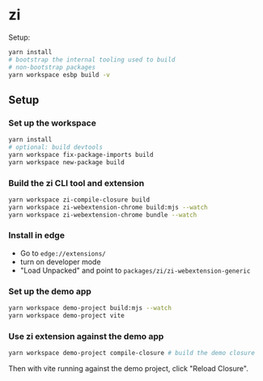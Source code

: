 # zi

Setup:

```sh
yarn install
# bootstrap the internal tooling used to build
# non-bootstrap packages
yarn workspace esbp build -v
```

## Setup

### Set up the workspace

```sh
yarn install
# optional: build devtools
yarn workspace fix-package-imports build
yarn workspace new-package build
```

### Build the zi CLI tool and extension

```sh
yarn workspace zi-compile-closure build
yarn workspace zi-webextension-chrome build:mjs --watch
yarn workspace zi-webextension-chrome bundle --watch
```

### Install in edge

-   Go to `edge://extensions/`
-   turn on developer mode
-   "Load Unpacked" and point to `packages/zi/zi-webextension-generic`

### Set up the demo app

```sh
yarn workspace demo-project build:mjs --watch
yarn workspace demo-project vite
```

### Use zi extension against the demo app

```sh
yarn workspace demo-project compile-closure # build the demo closure
```

Then with vite running against the demo project, click "Reload Closure".
